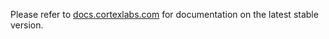 Please refer to [docs.cortexlabs.com](https://docs.cortexlabs.com/cortex) for documentation on the latest stable version.

